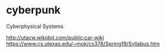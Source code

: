 # cyberpunk
Cyberphysical Systems

http://utacw.wikidot.com/public:car-wiki <br />
https://www.cs.utexas.edu/~mok/cs378/Spring19/Syllabus.htm


